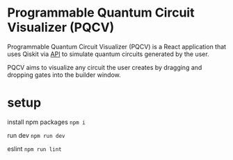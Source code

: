 # Programmable Quantum Circuit Visualizer (PQCV)
Programmable Quantum Circuit Visualizer (PQCV) is a React application that uses Qiskit via [API]() to simulate quantum circuits generated by the user.

PQCV aims to visualize any circuit the user creates by dragging and dropping gates into the builder window.

# setup
install npm packages
`npm i`

run dev
`npm run dev`

eslint
`npm run lint`

#
